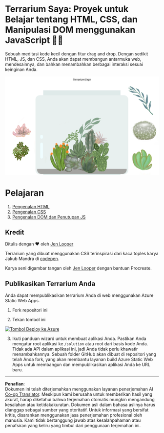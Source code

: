 <!--
CO_OP_TRANSLATOR_METADATA:
{
  "original_hash": "7965cd2bc5dc92ad888dc4c6ab2ab70a",
  "translation_date": "2025-08-27T22:55:45+00:00",
  "source_file": "3-terrarium/README.md",
  "language_code": "id"
}
-->
# Terrarium Saya: Proyek untuk Belajar tentang HTML, CSS, dan Manipulasi DOM menggunakan JavaScript 🌵🌱

Sebuah meditasi kode kecil dengan fitur drag and drop. Dengan sedikit HTML, JS, dan CSS, Anda akan dapat membangun antarmuka web, mendesainnya, dan bahkan menambahkan berbagai interaksi sesuai keinginan Anda.

![terrarium saya](../../../translated_images/screenshot_gray.0c796099a1f9f25e40aa55ead81f268434c00af30d7092490759945eda63067d.id.png)

# Pelajaran

1. [Pengenalan HTML](./1-intro-to-html/README.md)
2. [Pengenalan CSS](./2-intro-to-css/README.md)
3. [Pengenalan DOM dan Penutupan JS](./3-intro-to-DOM-and-closures/README.md)

## Kredit

Ditulis dengan ♥️ oleh [Jen Looper](https://www.twitter.com/jenlooper)

Terrarium yang dibuat menggunakan CSS terinspirasi dari kaca toples karya Jakub Mandra di [codepen](https://codepen.io/Rotarepmi/pen/rjpNZY).

Karya seni digambar tangan oleh [Jen Looper](http://jenlooper.com) dengan bantuan Procreate.

## Publikasikan Terrarium Anda

Anda dapat mempublikasikan terrarium Anda di web menggunakan Azure Static Web Apps.

1. Fork repositori ini

2. Tekan tombol ini

[![Tombol Deploy ke Azure](https://aka.ms/deploytoazurebutton)](https://portal.azure.com/?feature.customportal=false&WT.mc_id=academic-77807-sagibbon#create/Microsoft.StaticApp)

3. Ikuti panduan wizard untuk membuat aplikasi Anda. Pastikan Anda mengatur root aplikasi ke `/solution` atau root dari basis kode Anda. Tidak ada API dalam aplikasi ini, jadi Anda tidak perlu khawatir menambahkannya. Sebuah folder GitHub akan dibuat di repositori yang telah Anda fork, yang akan membantu layanan build Azure Static Web Apps untuk membangun dan mempublikasikan aplikasi Anda ke URL baru.

---

**Penafian**:  
Dokumen ini telah diterjemahkan menggunakan layanan penerjemahan AI [Co-op Translator](https://github.com/Azure/co-op-translator). Meskipun kami berusaha untuk memberikan hasil yang akurat, harap diketahui bahwa terjemahan otomatis mungkin mengandung kesalahan atau ketidakakuratan. Dokumen asli dalam bahasa aslinya harus dianggap sebagai sumber yang otoritatif. Untuk informasi yang bersifat kritis, disarankan menggunakan jasa penerjemahan profesional oleh manusia. Kami tidak bertanggung jawab atas kesalahpahaman atau penafsiran yang keliru yang timbul dari penggunaan terjemahan ini.